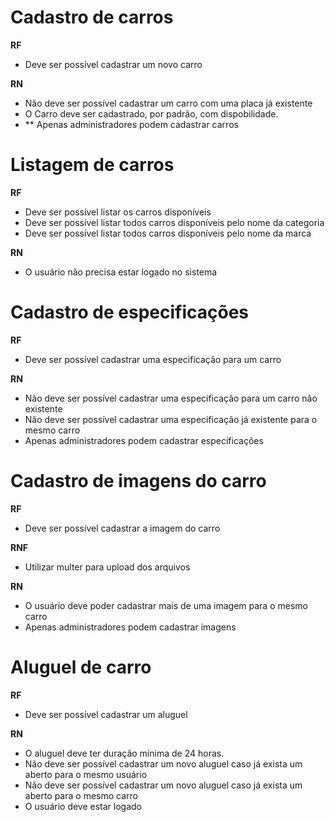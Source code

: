 # Cadastro de carros

**RF**
- Deve ser possível cadastrar um novo carro

**RN**
- Não deve ser possível cadastrar um carro com uma placa já existente
- O Carro deve ser cadastrado, por padrão, com dispobilidade.
- ** Apenas administradores podem cadastrar carros

# Listagem de carros

**RF**
- Deve ser possível listar os carros disponíveis
- Deve ser possível listar todos carros disponíveis pelo nome da categoria
- Deve ser possível listar todos carros disponíveis pelo nome da marca

**RN**
- O usuário não precisa estar logado no sistema

# Cadastro de especificações

**RF**
- Deve ser possível cadastrar uma especificação para um carro

**RN**
- Não deve ser possível cadastrar uma especificação para um carro não existente
- Não deve ser possível cadastrar uma especificação já existente para o mesmo carro
- Apenas administradores podem cadastrar especificações

# Cadastro de imagens do carro

**RF**
- Deve ser possível cadastrar a imagem do carro

**RNF**
- Utilizar multer para upload dos arquivos

**RN**
- O usuário deve poder cadastrar mais de uma imagem para o mesmo carro
- Apenas administradores podem cadastrar imagens

# Aluguel de carro

**RF**
- Deve ser possível cadastrar um aluguel

**RN**
- O aluguel deve ter duração mínima de 24 horas.
- Não deve ser possível cadastrar um novo aluguel caso já exista um aberto para o mesmo usuário
- Não deve ser possível cadastrar um novo aluguel caso já exista um aberto para o mesmo carro
- O usuário deve estar logado